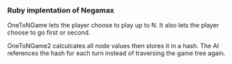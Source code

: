 ### Ruby implentation of Negamax #####

OneToNGame lets the player choose to play up to N. It also lets the player choose to go first or second.

OneToNGame2 calculcates all node values then stores it in a hash. The AI references the hash for each turn instead of traversing the game tree again.